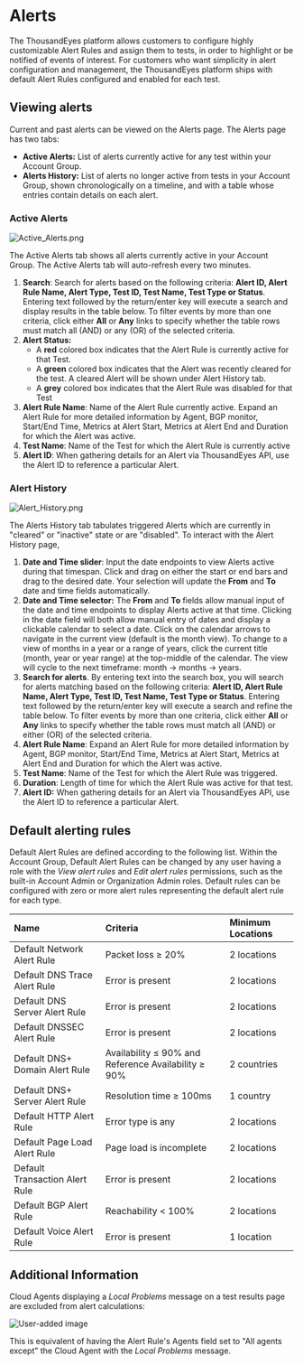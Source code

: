 # Alerts

The ThousandEyes platform allows customers to configure highly customizable Alert Rules and assign them to tests, in order to highlight or be notified of events of interest. For customers who want simplicity in alert configuration and management, the ThousandEyes platform ships with default Alert Rules configured and enabled for each test.

## Viewing alerts

Current and past alerts can be viewed on the Alerts page.  The Alerts page has two tabs:

* **Active Alerts:** List of alerts currently active for any test within your Account Group.
* **Alerts History:** List of alerts no longer active from tests in your Account Group, shown chronologically on a timeline, and with a table whose entries contain details on each alert.

### Active Alerts

![Active\_Alerts.png](https://success.thousandeyes.com/servlet/rtaImage?eid=ka02R000000UQmC&feoid=00NE0000006OT0r&refid=0EM44000000DYFe)

The Active Alerts tab shows all alerts currently active in your Account Group. The Active Alerts tab will auto-refresh every two minutes.

1. **Search**:  Search for alerts based on the following criteria: **Alert ID, Alert Rule Name,  Alert Type, Test ID, Test Name, Test Type or Status**. Entering text followed by the return/enter key will execute a search and display results in the table below. To filter events by more than one criteria, click either **All** or **Any** links to specify whether the table rows must match all \(AND\) or any \(OR\) of the selected criteria.  
2. **Alert Status:** 
   * A **red** colored box indicates that the Alert Rule is currently active for that Test. 
   * A **green** colored box indicates that the Alert was recently cleared for the test. A cleared Alert will be shown under Alert History tab.
   * A **grey** colored box indicates that the Alert Rule was disabled for that Test
3. **Alert Rule Name**: Name of the Alert Rule currently active. Expand an Alert Rule for more detailed information by Agent, BGP monitor, Start/End Time, Metrics at Alert Start, Metrics at Alert End and Duration for which the Alert was active.
4. **Test Name**: Name of the Test for which the Alert Rule is currently active
5. **Alert ID**: When gathering details for an Alert via ThousandEyes API, use the Alert ID to reference a particular Alert.

### Alert History

![Alert\_History.png](https://success.thousandeyes.com/servlet/rtaImage?eid=ka02R000000UQmC&feoid=00NE0000006OT0r&refid=0EM44000000DYFa)

The Alerts History tab tabulates triggered Alerts which are currently in "cleared" or "inactive" state or are "disabled". To interact with the Alert History page,

1. **Date and Time slider**: Input the date endpoints to view Alerts active during that timespan.  Click and drag on either the start or end bars and drag to the desired date.  Your selection will update the **From** and **To** date and time fields automatically. 
2. **Date and Time selector:** The **From** and **To** fields allow manual input of the date and time endpoints to display Alerts active at that time.  Clicking in the date field will both allow manual entry of dates and display a clickable calendar to select a date. Click on the calendar arrows to navigate in the current view \(default is the month view\). To change to a view of months in a year or a range of years, click the current title \(month, year or year range\) at the top-middle of the calendar.  The view will cycle to the next timeframe: month -&gt; months -&gt; years.
3. **Search for alerts**.  By entering text into the search box, you will search for alerts matching based on the following criteria: **Alert ID, Alert Rule Name,  Alert Type, Test ID, Test Name, Test Type or Status**. Entering text followed by the return/enter key will execute a search and refine the table below. To filter events by more than one criteria, click either **All** or **Any** links to specify whether the table rows must match all \(AND\) or either \(OR\) of the selected criteria.
4. **Alert Rule Name**: Expand an Alert Rule for more detailed information by Agent, BGP monitor, Start/End Time, Metrics at Alert Start, Metrics at Alert End and Duration for which the Alert was active.
5. **Test Name**: Name of the Test for which the Alert Rule was triggered.
6. **Duration**: Length of time for which the Alert Rule was active for that test.
7. **Alert ID:** When gathering details for an Alert via ThousandEyes API, use the Alert ID to reference a particular Alert.

## Default alerting rules

Default Alert Rules are defined according to the following list.  Within the Account Group, Default Alert Rules can be changed by any user having a role with the _View alert rules_ and _Edit alert rules_ permissions, such as the built-in Account Admin or Organization Admin roles.  Default rules can be configured with zero or more alert rules representing the default alert rule for each type.

| Name | Criteria | Minimum Locations |
| :--- | :--- | :--- |
| Default Network Alert Rule | Packet loss ≥ 20% | 2 locations |
| Default DNS Trace Alert Rule | Error is present | 2 locations |
| Default DNS Server Alert Rule | Error is present | 2 locations |
| Default DNSSEC Alert Rule | Error is present | 2 locations |
| Default DNS+ Domain Alert Rule | Availability ≤ 90% and Reference Availability ≥ 90% | 2 countries |
| Default DNS+ Server Alert Rule | Resolution time ≥ 100ms | 1 country |
| Default HTTP Alert Rule | Error type is any | 2 locations |
| Default Page Load Alert Rule | Page load is incomplete | 2 locations |
| Default Transaction Alert Rule | Error is present | 2 locations |
| Default BGP Alert Rule | Reachability &lt; 100% | 2 locations |
| Default Voice Alert Rule | Error is present | 1 location   |

## Additional Information

Cloud Agents displaying a _Local Problems_ message on a test results page are excluded from alert calculations:

![User-added image](https://success.thousandeyes.com/servlet/rtaImage?eid=ka02R000000UQmC&feoid=00NE0000006OT0r&refid=0EM44000000IhG4)

This is equivalent of having the Alert Rule's Agents field set to "All agents except" the Cloud Agent with the _Local Problems_ message.

